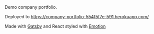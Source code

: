 Demo company portfolio.

Deployed to https://company-portfolio-554f5f7e-591.herokuapp.com/

Made with [Gatsby](https://www.gatsbyjs.com/) and React styled with [Emotion](https://emotion.sh/docs/introduction)
